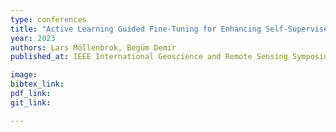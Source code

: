 ```yaml
---
type: conferences
title: "Active Learning Guided Fine-Tuning for Enhancing Self-Supervised Based Multi-Label Classification of Remote Sensing Images"
year: 2023
authors: Lars Möllenbrok, Begüm Demir
published_at: IEEE International Geoscience and Remote Sensing Symposium, Pasadena, California, 2023

image:
bibtex_link:
pdf_link:
git_link:

---
```


